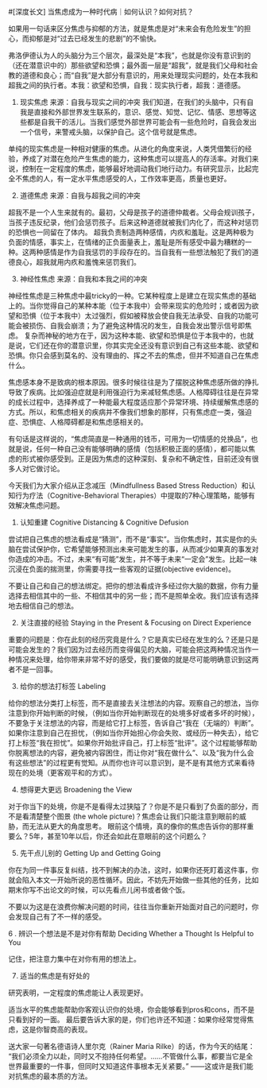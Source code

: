#﻿[深度长文] 当焦虑成为一种时代病｜如何认识？如何对抗？

如果用一句话来区分焦虑与抑郁的方法，就是焦虑是对“未来会有危险发生”的担心，而抑郁是对“过去已经发生的悲剧”的不愉快。

弗洛伊德认为人的头脑分为三个层次，最深处是“本我”，也就是你没有意识到的（还在潜意识中的）那些欲望和恐惧；最外面一层是“超我”，就是我们父母和社会教的道德和良心；而“自我”是大部分有意识的，用来处理现实问题的，处在本我和超我之间的执行者。本我：欲望和恐惧，自我：现实执行者，超我：道德感。

1. 现实焦虑 来源：自我与现实之间的冲突 我们知道，在我们的头脑中，只有自我是直接和外部世界发生联系的，意识、感觉、知觉、记忆、情感、思想等这些都是自我干的活儿。当我们感觉外部世界可能会有一些危险时，自我会发出一个信号，来警戒头脑，以保护自己。这个信号就是焦虑。

单纯的现实焦虑是一种相对健康的焦虑。从进化的角度来说，人类凭借繁衍的经验，养成了对潜在危险产生焦虑的能力，这种焦虑可以提高人的存活率。对我们来说，控制在一定程度的焦虑，能够最好地调动我们地行动力。有研究显示，比起完全不焦虑的人，有一定水平焦虑感受的人，工作效率更高，质量也更好。

2. 道德焦虑 来源：自我与超我之间的冲突

超我不是一个人生来就有的。最初，父母是孩子的道德仲裁者。父母会规训孩子，当孩子违反纪录，他们会惩罚孩子。后来这种道德就被我们内化了，而这种对惩罚的恐惧也一同留在了体内。 超我负责制造两种感情，内疚和羞耻。这是两种极为负面的情感，事实上，在情绪的正负面量表上，羞耻是所有感受中最为糟糕的一种。这两种感情是作为自我惩罚的手段存在的。当自我有一些想法触犯了我们的道德良心，超我就用内疚和羞愧来惩罚我们。

3. 神经性焦虑 来源：自我和本我之间的冲突

神经性焦虑是三种焦虑中最tricky的一种。它某种程度上是建立在现实焦虑的基础上的。当你觉得自己的某种本能（位于本我中）会带来现实的危险时；或者因为欲望和恐惧（位于本我中）太过强烈，假如被释放会使自我无法承受、自我的功能可能会被损伤、自我会崩溃；为了避免这种情况的发生，自我会发出警示信号即焦虑。 复杂而神秘的地方在于，因为这种本能、欲望和恐惧是位于本我中的，也就是说，它们还在你的潜意识里，你其实完全还没有意识到自己有这些本能、欲望和恐惧。你只会感到莫名的、没有理由的、挥之不去的焦虑，但并不知道自己在焦虑什么。

焦虑感本身不是致病的根本原因。很多时候往往是为了摆脱这种焦虑感所做的挣扎导致了疾病。比如强迫症就是利用强迫行为来减轻焦虑感。人格障碍往往是在异常的成长过程中，选择养成了一种能最大程度适应那个异常环境、持续缓解焦虑感的方式。所以，和焦虑相关的疾病并不像我们想象的那样，只有焦虑症一类，强迫症、恐惧症、人格障碍都是和焦虑感相关的。

有句话是这样说的，“焦虑简直是一种通用的钱币，可用为一切情感的兑换品”，也就是说，任何一种自己没有能够明确的感情（包括积极正面的感情），都可能以焦虑的形式被你感受到。正是因为焦虑的这种深刻、复杂和不确定性，目前还没有很多人对它做讨论。

今天我们为大家介绍从正念减压（Mindfullness Based Stress Reduction）和认知行为疗法（Cognitive-Behavioral Therapies）中提取的7种心理策略，能够有效解决焦虑问题。

1. 认知重建 Cognitive Distancing & Cognitive Defusion

尝试把自己焦虑的想法看成是“猜测”，而不是“事实”。当你焦虑时，其实是你的头脑在尝试保护你，它希望能够预测出未来可能发生的事，从而减少如果真的事发对你造成的冲击。不过，未来“有可能”发生，并不等于未来“一定会”发生。比起一味沉浸在负面的揣测里，你需要寻找一些客观的证据(objective evidence)。

不要让自己和自己的想法绑定。把你的想法看成许多经过你大脑的数据，你有力量选择去相信其中的一些、不相信其中的另一些；而不是照单全收。我们应该有选择地去相信自己的想法。

2. 关注直接的经验 Staying in the Present & Focusing on Direct Experience

重要的问题是：你在此刻的经历究竟是什么？它是真实已经在发生的么？还是只是可能会发生的？我们因为过去经历而变得偏见的大脑，可能会把这两种情况当作一种情况来处理，给你带来非常不好的感受，我们要做的就是尽可能明确意识到这两者不是一回事。

3. 给你的想法打标签 Labeling

给你的想法分类打上标签，而不是直接去关注想法的内容。观察自己的想法，当你注意到你开始判断的时候，（例如当你开始判断现在的处境多好或者多坏的时候），不要急于关注想法的内容，而是给它打上标签，告诉自己“我在（无端的）判断”。如果你注意到自己在担忧，（例如当你开始担心你会失败、或经历一种失去），给它打上标签“我在担忧”。如果你开始批评自己，打上标签“批评”。这个过程能够帮助你脱离想法的内容，避免被内容困住，而让你对“我在做什么”、以及“我为什么会有这些想法”的过程更有觉知。从而你也许可以意识到，是不是有其他方式来看待现在的处境（更客观平和的方式）。

4. 想得更大更远 Broadening the View

对于你当下的处境，你是不是看得太过狭隘了？你是不是只看到了负面的部分，而不是看清楚整个图景 (the whole picture)？焦虑会让我们只能注意到眼前的威胁，而无法从更大的角度思考。 眼前这个情境，真的像你的焦虑告诉你的那样重要么？5年，甚至10年以后，你还会如此在意眼前的这个问题么？

5. 先干点儿别的 Getting Up and Getting Going

你在为同一件事反复纠结，找不到解决的办法，这时，如果你还死盯着这件事，你就会陷入本文一开始所说的恶性循环。因此，不妨先开始做一些其他的任务，比如期末你写不出论文的时候，可以先看点儿闲书或者做个饭。

不要以为这是在浪费你解决问题的时间，往往当你重新开始面对自己的问题时，你会发现自己有了不一样的感受。

6 . 辨识一个想法是不是对你有帮助 Deciding Whether a Thought Is Helpful to You

记住，把注意力集中在对你有用的想法上。

7. 适当的焦虑是有好处的

研究表明，一定程度的焦虑能让人表现更好。

适当水平的焦虑能帮助你客观认识你的处境，你会能够看到pros和cons，而不是只看到好的一面。 最后要告诉大家的是，你们也许还不知道：如果你经常觉得焦虑，这是你智商高的表现。

送大家一句著名德语诗人里尔克（Rainer Maria Rilke）的话，作为今天的结尾： “我们必须全力以赴，同时又不抱持任何希望。……不管做什么事，都要当它是全世界最重要的一件事，但同时又知道这件事根本无关紧要。” ——这或许是我们能对抗焦虑的最本质的方法。

